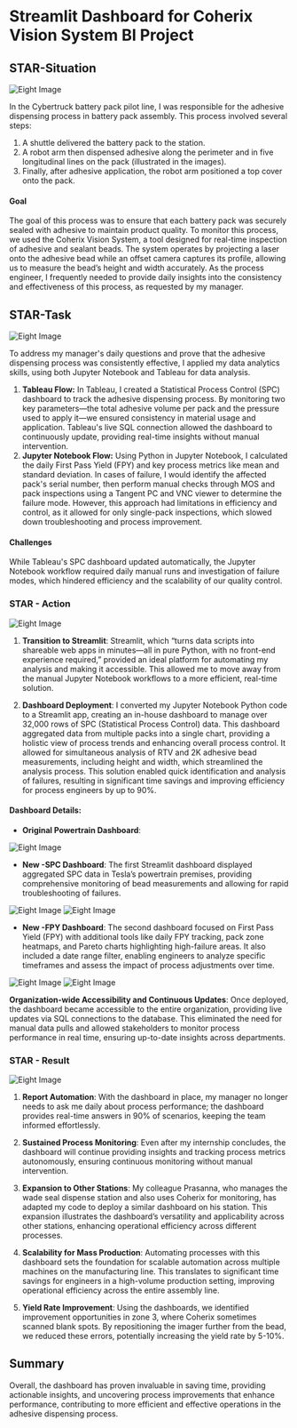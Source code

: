 # Streamlit Dashboard for Coherix Vision System BI Project

## **STAR-Situation**
![Eight Image](https://github.com/Johnlee19990908/Streamlit_dashboard_TSLA/raw/main/Readme_image/8.png)

In the Cybertruck battery pack pilot line, I was responsible for the adhesive dispensing process in battery pack assembly. This process involved several steps:
1. A shuttle delivered the battery pack to the station.
2. A robot arm then dispensed adhesive along the perimeter and in five longitudinal lines on the pack (illustrated in the images).
3. Finally, after adhesive application, the robot arm positioned a top cover onto the pack.


#### **Goal**
The goal of this process was to ensure that each battery pack was securely sealed with adhesive to maintain product quality. To monitor this process, we used the Coherix Vision System, a tool designed for real-time inspection of adhesive and sealant beads. The system operates by projecting a laser onto the adhesive bead while an offset camera captures its profile, allowing us to measure the bead’s height and width accurately. As the process engineer, I frequently needed to provide daily insights into the consistency and effectiveness of this process, as requested by my manager.

## **STAR-Task**
![Eight Image](https://github.com/Johnlee19990908/Streamlit_dashboard_TSLA/blob/main/Readme_image/9.png)

To address my manager's daily questions and prove that the adhesive dispensing process was consistently effective, I applied my data analytics skills, using both Jupyter Notebook and Tableau for data analysis.
1. **Tableau Flow:** In Tableau, I created a Statistical Process Control (SPC) dashboard to track the adhesive dispensing process. By monitoring two key parameters—the total adhesive volume per pack and the pressure used to apply it—we ensured consistency in material usage and application. Tableau's live SQL connection allowed the dashboard to continuously update, providing real-time insights without manual intervention.
2. **Jupyter Notebook Flow:** Using Python in Jupyter Notebook, I calculated the daily First Pass Yield (FPY) and key process metrics like mean and standard deviation. In cases of failure, I would identify the affected pack's serial number, then perform manual checks through MOS and pack inspections using a Tangent PC and VNC viewer to determine the failure mode. However, this approach had limitations in efficiency and control, as it allowed for only single-pack inspections, which slowed down troubleshooting and process improvement.
#### **Challenges**
While Tableau's SPC dashboard updated automatically, the Jupyter Notebook workflow required daily manual runs and investigation of failure modes, which hindered efficiency and the scalability of our quality control.

### **STAR - Action**
![Eight Image](https://github.com/Johnlee19990908/Streamlit_dashboard_TSLA/blob/main/Readme_image/10.png)

1. **Transition to Streamlit**: Streamlit, which “turns data scripts into shareable web apps in minutes—all in pure Python, with no front-end experience required,” provided an ideal platform for automating my analysis and making it accessible. This allowed me to move away from the manual Jupyter Notebook workflows to a more efficient, real-time solution.

2. **Dashboard Deployment**: I converted my Jupyter Notebook Python code to a Streamlit app, creating an in-house dashboard to manage over 32,000 rows of SPC (Statistical Process Control) data. This dashboard aggregated data from multiple packs into a single chart, providing a holistic view of process trends and enhancing overall process control. It allowed for simultaneous analysis of RTV and 2K adhesive bead measurements, including height and width, which streamlined the analysis process. This solution enabled quick identification and analysis of failures, resulting in significant time savings and improving efficiency for process engineers by up to 90%.

#### **Dashboard Details**:

- **Original Powertrain Dashboard**:

![Eight Image](https://github.com/Johnlee19990908/Streamlit_dashboard_TSLA/blob/main/Readme_image/3.png)
- **New -SPC Dashboard**: The first Streamlit dashboard displayed aggregated SPC data in Tesla’s powertrain premises, providing comprehensive monitoring of bead measurements and allowing for rapid troubleshooting of failures.

![Eight Image](https://github.com/Johnlee19990908/Streamlit_dashboard_TSLA/blob/main/Readme_image/4.png)
![Eight Image](https://github.com/Johnlee19990908/Streamlit_dashboard_TSLA/blob/main/Readme_image/5.png)
- **New -FPY Dashboard**: The second dashboard focused on First Pass Yield (FPY) with additional tools like daily FPY tracking, pack zone heatmaps, and Pareto charts highlighting high-failure areas. It also included a date range filter, enabling engineers to analyze specific timeframes and assess the impact of process adjustments over time.

![Eight Image](https://github.com/Johnlee19990908/Streamlit_dashboard_TSLA/blob/main/Readme_image/6.png)
![Eight Image](https://github.com/Johnlee19990908/Streamlit_dashboard_TSLA/blob/main/Readme_image/7.png)

 **Organization-wide Accessibility and Continuous Updates**: Once deployed, the dashboard became accessible to the entire organization, providing live updates via SQL connections to the database. This eliminated the need for manual data pulls and allowed stakeholders to monitor process performance in real time, ensuring up-to-date insights across departments.

### **STAR - Result**

![Eight Image](https://github.com/Johnlee19990908/Streamlit_dashboard_TSLA/blob/main/Readme_image/11.png)

1. **Report Automation**: With the dashboard in place, my manager no longer needs to ask me daily about process performance; the dashboard provides real-time answers in 90% of scenarios, keeping the team informed effortlessly.

2. **Sustained Process Monitoring**: Even after my internship concludes, the dashboard will continue providing insights and tracking process metrics autonomously, ensuring continuous monitoring without manual intervention.

3. **Expansion to Other Stations**: My colleague Prasanna, who manages the wade seal dispense station and also uses Coherix for monitoring, has adapted my code to deploy a similar dashboard on his station. This expansion illustrates the dashboard’s versatility and applicability across other stations, enhancing operational efficiency across different processes.

4. **Scalability for Mass Production**: Automating processes with this dashboard sets the foundation for scalable automation across multiple machines on the manufacturing line. This translates to significant time savings for engineers in a high-volume production setting, improving operational efficiency across the entire assembly line.

5. **Yield Rate Improvement**: Using the dashboards, we identified improvement opportunities in zone 3, where Coherix sometimes scanned blank spots. By repositioning the imager further from the bead, we reduced these errors, potentially increasing the yield rate by 5-10%.


## **Summary**  
Overall, the dashboard has proven invaluable in saving time, providing actionable insights, and uncovering process improvements that enhance performance, contributing to more efficient and effective operations in the adhesive dispensing process.

